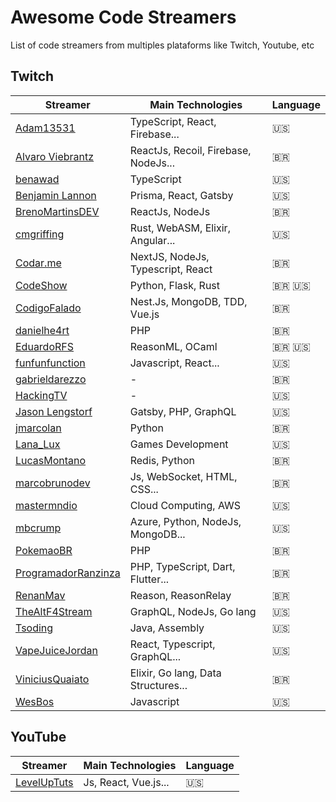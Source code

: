 # Awesome Code Streamers

List of code streamers from multiples plataforms like Twitch, Youtube, etc

## Twitch

| Streamer                                                                | Main Technologies                    | Language      |
|-------------------------------------------------------------------------|--------------------------------------|---------------|
| [Adam13531](https://www.twitch.tv/adam13531)                            |  TypeScript, React, Firebase...      | :us:          |
| [Alvaro Viebrantz](https://www.twitch.tv/alvaroviebrantz)               |  ReactJs, Recoil, Firebase, NodeJs...| :brazil:      |
| [benawad](https://www.twitch.tv/benawad)                                |  TypeScript                          | :us:          |
| [Benjamin Lannon](https://www.twitch.tv/lannonbr)                       |  Prisma, React, Gatsby               | :us:          |
| [BrenoMartinsDEV](https://www.twitch.tv/brenomartinsdev)                |  ReactJs, NodeJs                     | :brazil:      |
| [cmgriffing](https://www.twitch.tv/cmgriffing)                          |  Rust, WebASM, Elixir, Angular...    | :us:          |
| [Codar.me](https://www.twitch.tv/codarme)                               |  NextJS, NodeJs, Typescript, React   | :brazil:      |
| [CodeShow](https://www.twitch.tv/codeshow)                              |  Python, Flask, Rust                 | :brazil: :us: |
| [CodigoFalado](https://www.twitch.tv/codigofalado)                      |  Nest.Js, MongoDB, TDD, Vue.js       | :brazil:      |
| [danielhe4rt](https://www.twitch.tv/danielhe4rt)                        |  PHP                                 | :brazil:      |
| [EduardoRFS](https://www.twitch.tv/eduardorfs)                          |  ReasonML, OCaml                     | :brazil: :us: |
| [funfunfunction](https://www.twitch.tv/funfunfunction)                  |  Javascript, React...                | :us:          |
| [gabrieldarezzo](https://www.twitch.tv/gabrieldarezzo)                  |  -                                   | :brazil:      |
| [HackingTV](https://www.twitch.tv/hackingtv)                            |  -                                   | :us:          |
| [Jason Lengstorf](https://www.twitch.tv/jlengstorf)                     |  Gatsby, PHP, GraphQL                | :us:          |
| [jmarcolan](https://www.twitch.tv/jmarcolan)                            |  Python                              | :brazil:      |
| [Lana_Lux](https://www.twitch.tv/lana_lux)                              |  Games Development                   | :us:          |
| [LucasMontano](https://www.twitch.tv/lucas_montano)                     |  Redis, Python                       | :brazil:      |
| [marcobrunodev](https://www.twitch.tv/marcobrunodev)                    |  Js, WebSocket, HTML, CSS...         | :brazil:      |
| [mastermndio](https://www.twitch.tv/mastermndio)                        |  Cloud Computing, AWS                | :us:          |
| [mbcrump](https://www.twitch.tv/mbcrump)                                |  Azure, Python, NodeJs, MongoDB...   | :us:          |
| [PokemaoBR](https://www.twitch.tv/pokemaobr)                            |  PHP                                 | :brazil:      |
| [ProgramadorRanzinza](https://www.twitch.tv/programadorranzinza)        |  PHP, TypeScript, Dart, Flutter...   | :brazil:      |
| [RenanMav](https://www.twitch.tv/renanmav)                              |  Reason, ReasonRelay                 | :brazil:      |
| [TheAltF4Stream](https://www.twitch.tv/thealtf4stream)                  |  GraphQL, NodeJs, Go lang            | :us:          |
| [Tsoding](https://www.twitch.tv/tsoding)                                |  Java, Assembly                      | :us:          |
| [VapeJuiceJordan](https://www.twitch.tv/vapejuicejordan)                |  React, Typescript, GraphQL...       | :us:          |
| [ViniciusQuaiato](https://www.twitch.tv/vquaiato)                       |  Elixir, Go lang, Data Structures... | :brazil:      |
| [WesBos](https://www.twitch.tv/wesbos)                                  |  Javascript                          | :us:          |

## YouTube

| Streamer                                                                | Main Technologies                    | Language      |
|-------------------------------------------------------------------------|--------------------------------------|---------------|
| [LevelUpTuts](https://www.youtube.com/channel/UCyU5wkjgQYGRB0hIHMwm2Sg) |  Js, React, Vue.js...                | :us:          |
